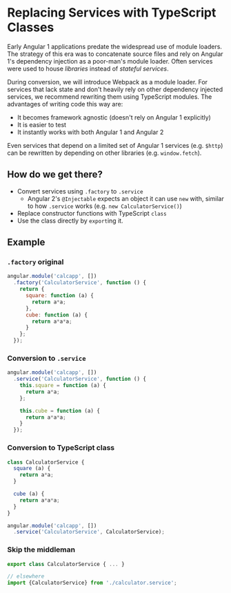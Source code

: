 # Replacing Services with TypeScript Classes

Early Angular 1 applications predate the widespread use of module loaders.
The strategy of this era was to concatenate source files and rely on Angular 1's
dependency injection as a poor-man's module loader. Often services were used to
house _libraries_ instead of _stateful services_.

During conversion, we will introduce Webpack as a module loader. For services
that lack state and don't heavily rely on other dependency injected services,
we recommend rewriting them using TypeScript modules. The advantages of writing
code this way are:

* It becomes framework agnostic (doesn't rely on Angular 1 explicitly)
* It is easier to test
* It instantly works with both Angular 1 and Angular 2

Even services that depend on a limited set of Angular 1 services (e.g. `$http`)
can be rewritten by depending on other libraries (e.g. `window.fetch`).

## How do we get there?

* Convert services using `.factory` to `.service`
  * Angular 2's `@Injectable` expects an object it can use `new` with,
  similar to how `.service` works (e.g. `new CalculatorService()`)
* Replace constructor functions with TypeScript `class`
* Use the class directly by `export`ing it.


## Example

### `.factory` original
```js
angular.module('calcapp', [])
  .factory('CalculatorService', function () {
    return {
      square: function (a) {
        return a*a;
      },
      cube: function (a) {
        return a*a*a;
      }
    };
  });
```

### Conversion to `.service`
```js
angular.module('calcapp', [])
  .service('CalculatorService', function () {
    this.square = function (a) {
      return a*a;
    };

    this.cube = function (a) {
      return a*a*a;
    }
  });
```

### Conversion to TypeScript class
```js
class CalculatorService {
  square (a) {
    return a*a;
  }

  cube (a) {
    return a*a*a;
  }
}

angular.module('calcapp', [])
  .service('CalculatorService', CalculatorService);
```

### Skip the middleman
```js
export class CalculatorService { ... }

// elsewhere
import {CalculatorService} from './calculator.service';
```
